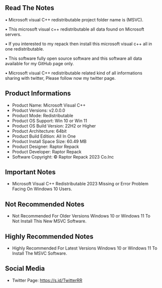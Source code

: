 Read The Notes
--------------

• Microsoft visual C++ redistributable project folder name  is (MSVC).

• This microsoft visual c++ redistributable all data found on Microsoft servers.

• If you interested to my repack then install this microsoft visual c++ all in one redistributable.

• This software fully open source software and this software all data available for my GitHub page only.

• 
Microsoft visual C++ redistributable related kind of all informations sharing with twitter, Please follow now my twitter page.

Product Informations
--------------------
- Product Name: Microsoft Visual C++
- Product Versions: v2.0.0.0
- Product Mode: Redistributable
- Product OS Support: Win 10 or Win 11
- Product OS Build Version: 22H2 or Higher
- Product Architecture: 64bit
- Product Build Edition: All In One
- Product Install Space Size: 60.49 MB
- Product Designer: Raptor Repack
- Product Developer: Raptor Repack
- Software Copyright: © Raptor Repack 2023 Co.Inc

Important Notes
---------------
- Microsoft Visual C++ Redistributable 2023 Missing or Error Problem Facing On Windows 10 Users.

Not Recommended Notes 
---------------------
- Not Recommended For Older Versions Windows 10 or Windows 11 To Not Install This New MSVC Software.

Highly Recommended Notes
------------------------
- Highly Recommended For Latest Versions Windows 10 or Windows 11 To Install The MSVC Software.

Social Media
------------
- Twitter Page: https://s.id/TwitterRR
